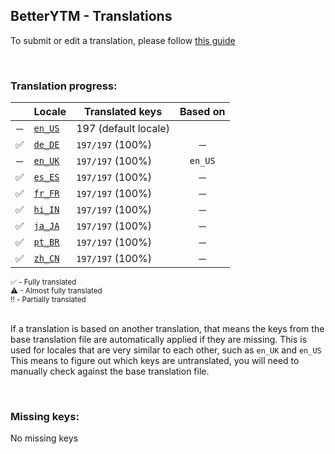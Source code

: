 <!--
    !!!!!!!!!!!!!!!!!!!!!!!!!!!!!!!!!!!!!!!!!!!!!!!!!!!!!!
    !!             THIS IS A GENERATED FILE             !!
    !!    all changes will be overwritten next build    !!
    !! only edit in `src/tools/tr-progress-template.md` !!
    !!!!!!!!!!!!!!!!!!!!!!!!!!!!!!!!!!!!!!!!!!!!!!!!!!!!!!
-->







## BetterYTM - Translations
To submit or edit a translation, please follow [this guide](../../contributing.md#submitting-translations)

<br>

### Translation progress:
| &nbsp; | Locale | Translated keys | Based on |
| :----: | ------ | --------------- | :------: |
| ─ | [`en_US`](./en_US.json) | 197 (default locale) |  |
| ✅ | [`de_DE`](./de_DE.json) | `197/197` (100%) | ─ |
| ─ | [`en_UK`](./en_UK.json) | `197/197` (100%) | `en_US` |
| ✅ | [`es_ES`](./es_ES.json) | `197/197` (100%) | ─ |
| ✅ | [`fr_FR`](./fr_FR.json) | `197/197` (100%) | ─ |
| ✅ | [`hi_IN`](./hi_IN.json) | `197/197` (100%) | ─ |
| ✅ | [`ja_JA`](./ja_JA.json) | `197/197` (100%) | ─ |
| ✅ | [`pt_BR`](./pt_BR.json) | `197/197` (100%) | ─ |
| ✅ | [`zh_CN`](./zh_CN.json) | `197/197` (100%) | ─ |

<sub>
✅ - Fully translated
</sub><br>
<sub>
⚠ - Almost fully translated
</sub><br>
<sub>
‼️ - Partially translated
</sub><br>

<br>

If a translation is based on another translation, that means the keys from the base translation file are automatically applied if they are missing. This is used for locales that are very similar to each other, such as `en_UK` and `en_US`  
This means to figure out which keys are untranslated, you will need to manually check against the base translation file.

<br>

### Missing keys:
No missing keys
